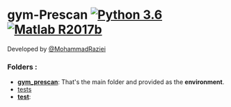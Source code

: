 # gym-Prescan [![Python 3.6](https://img.shields.io/badge/python-3.6-blue.svg)](https://www.python.org/downloads/release/python-360/) [![Matlab R2017b](https://img.shields.io/badge/Matlab-R2017b-orange.svg)](https://www.mathworks.com/products/new_products/release2017b.html)
Developed by [@MohammadRaziei](https://github.com/MohammadRaziei/) 


### Folders :
* **[gym\_prescan](https://github.com/MohammadRaziei/gym-Prescan/tree/master/gym_prescan)**: That's the main folder and provided as the __environment__.
 * [tests](https://github.com/MohammadRaziei/gym-Prescan/tree/master/tests)
* **[test](https://github.com/MohammadRaziei/gym-Prescan/tree/master/tests)**: 
